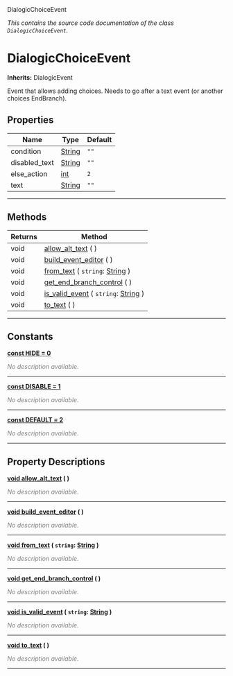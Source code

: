 
<div class="header-banner purple">
<div class="header-label purple">DialogicChoiceEvent</div>
</div>

*This contains the source code documentation of the class `DialogicChoiceEvent`.*
        
# DialogicChoiceEvent
**Inherits:** DialogicEvent

Event that allows adding choices. Needs to go after a text event (or another choices EndBranch).
## Properties
Name | Type | Default 
--- | --- | --- 
condition | [String](https://docs.godotengine.org/en/latest/classes/class_string.html#class-string) |  `""` 
disabled_text | [String](https://docs.godotengine.org/en/latest/classes/class_string.html#class-string) |  `""` 
else_action | [int](https://docs.godotengine.org/en/latest/classes/class_int.html#class-int) |  `2` 
text | [String](https://docs.godotengine.org/en/latest/classes/class_string.html#class-string) |  `""` 
--- 

## Methods
Returns | Method 
--- | --- 
<span class="hljs-attribute">void</span> | [<span class="hljs-title">allow_alt_text</span>](#property-allow_alt_text) ( ) 
<span class="hljs-attribute">void</span> | [<span class="hljs-title">build_event_editor</span>](#property-build_event_editor) ( ) 
<span class="hljs-attribute">void</span> | [<span class="hljs-title">from_text</span>](#property-from_text) ( `string`: [String](https://docs.godotengine.org/en/latest/classes/class_string.html#class-string) ) 
<span class="hljs-attribute">void</span> | [<span class="hljs-title">get_end_branch_control</span>](#property-get_end_branch_control) ( ) 
<span class="hljs-attribute">void</span> | [<span class="hljs-title">is_valid_event</span>](#property-is_valid_event) ( `string`: [String](https://docs.godotengine.org/en/latest/classes/class_string.html#class-string) ) 
<span class="hljs-attribute">void</span> | [<span class="hljs-title">to_text</span>](#property-to_text) ( ) 
--- 
## Constants


<a class="header" id="constant-HIDE" href="#constant-HIDE">**<span class="hljs-attribute">const</span> <span class="hljs-title">HIDE</span><span class="hljs-comment"> = 0</span>**</a>



 <span style = "color: gray">*No description available.*</span> 

---


<a class="header" id="constant-DISABLE" href="#constant-DISABLE">**<span class="hljs-attribute">const</span> <span class="hljs-title">DISABLE</span><span class="hljs-comment"> = 1</span>**</a>



 <span style = "color: gray">*No description available.*</span> 

---


<a class="header" id="constant-DEFAULT" href="#constant-DEFAULT">**<span class="hljs-attribute">const</span> <span class="hljs-title">DEFAULT</span><span class="hljs-comment"> = 2</span>**</a>



 <span style = "color: gray">*No description available.*</span> 

---
## Property Descriptions



<a class="header" id="property-allow_alt_text" href="#property-allow_alt_text">**<span class="hljs-attribute">void</span> [<span class="hljs-title">allow_alt_text</span>](#property-allow_alt_text) ( )** </a>



 <span style = "color: gray">*No description available.*</span> 

---



<a class="header" id="property-build_event_editor" href="#property-build_event_editor">**<span class="hljs-attribute">void</span> [<span class="hljs-title">build_event_editor</span>](#property-build_event_editor) ( )** </a>



 <span style = "color: gray">*No description available.*</span> 

---



<a class="header" id="property-from_text" href="#property-from_text">**<span class="hljs-attribute">void</span> [<span class="hljs-title">from_text</span>](#property-from_text) ( `string`: [String](https://docs.godotengine.org/en/latest/classes/class_string.html#class-string) )** </a>



 <span style = "color: gray">*No description available.*</span> 

---



<a class="header" id="property-get_end_branch_control" href="#property-get_end_branch_control">**<span class="hljs-attribute">void</span> [<span class="hljs-title">get_end_branch_control</span>](#property-get_end_branch_control) ( )** </a>



 <span style = "color: gray">*No description available.*</span> 

---



<a class="header" id="property-is_valid_event" href="#property-is_valid_event">**<span class="hljs-attribute">void</span> [<span class="hljs-title">is_valid_event</span>](#property-is_valid_event) ( `string`: [String](https://docs.godotengine.org/en/latest/classes/class_string.html#class-string) )** </a>



 <span style = "color: gray">*No description available.*</span> 

---



<a class="header" id="property-to_text" href="#property-to_text">**<span class="hljs-attribute">void</span> [<span class="hljs-title">to_text</span>](#property-to_text) ( )** </a>



 <span style = "color: gray">*No description available.*</span> 

---

